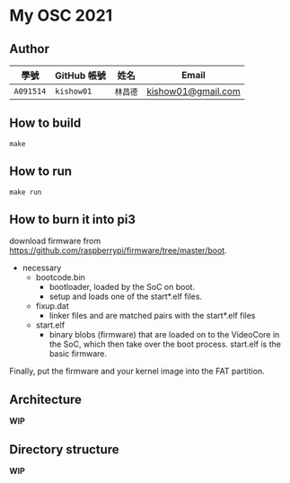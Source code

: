 # My OSC 2021

## Author

| 學號        | GitHub 帳號  | 姓名    | Email                      |
| ---------- | ----------- | ------- | -------------------------- |
| `A091514`  | `kishow01`  | `林昌德` | kishow01@gmail.com         |

## How to build
``make``

## How to run
``make run``

## How to burn it into pi3
download firmware from https://github.com/raspberrypi/firmware/tree/master/boot.

+ necessary
    + bootcode.bin
        + bootloader, loaded by the SoC on boot. 
        + setup and loads one of the start*.elf files.
    + fixup.dat
        + linker files and are matched pairs with the start*.elf files
    + start.elf
        + binary blobs (firmware) that are loaded on to the VideoCore in the SoC, which then take over the boot process. start.elf is the basic firmware.

Finally, put the firmware and your kernel image into the FAT partition.

## Architecture

**WIP**

## Directory structure

**WIP**
